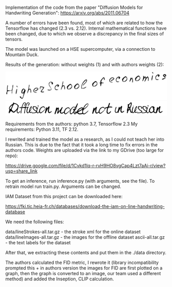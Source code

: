 Implementation of the code from the paper "Diffusion Models for Handwriting Generation": https://arxiv.org/abs/2011.06704

A number of errors have been found, most of which are related to how the Tensorflow has changed (2.3 vs. 2.12). Internal mathematical functions have been changed, due to which we observe a discrepancy in the final sizes of tensors. 

The model was launched on a HSE supercomputer, via a connection to Mountain Duck.  

Results of the generation: without weights (1) and with authors weights (2):

<img src="/res_ex.png" alt="Alt text">

<img src="/res_ex_2.png">

Requirements from the authors: python 3.7, Tensorflow 2.3
My requirements: Python 3.11, TF 2.12.

I rewrited and trained the model as a research, as I could not teach her into Russian. This is due to the fact that it took a long time to fix errors in the authors code. Weights are uploaded via the link to my GDrive (too large for repo):

https://drive.google.com/file/d/1Cvkd1Iq-r-rvH9HO8vgCap4Lzt7aAi-r/view?usp=share_link

To get an inference, run inference.py (with arguments, see the file). To retrain model run train.py. Arguments can be changed. 

IAM Dataset from this project can be downloaded here:

https://fki.tic.heia-fr.ch/databases/download-the-iam-on-line-handwriting-database

We need the following files:

data/lineStrokes-all.tar.gz   -   the stroke xml for the online dataset
data/lineImages-all.tar.gz    -   the images for the offline dataset
ascii-all.tar.gz              -   the text labels for the dataset

After that, we extracting these contents and put them in the ./data directory. 

The authors calculated the FID metric, I rewrote it (library incompatibility prompted this + in authors version the images for FID are first plotted on a graph, then the graph is converted to an image, our team used a different method) and added the Inseption, CLIP calculation.
